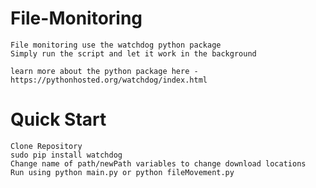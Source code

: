 # File-Monitoring

    File monitoring use the watchdog python package
    Simply run the script and let it work in the background

    learn more about the python package here - https://pythonhosted.org/watchdog/index.html

# Quick Start

    Clone Repository
    sudo pip install watchdog
    Change name of path/newPath variables to change download locations
    Run using python main.py or python fileMovement.py